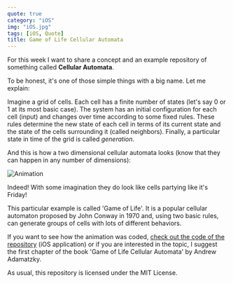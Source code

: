 ```yaml
---
quote: true
category: "iOS"
img: "iOS.jpg"
tags: [iOS, Quote]
title: Game of Life Cellular Automata
---
```


For this week I want to share a concept and an example repository of something called **Cellular Automata**.


To be honest, it's one of those simple things with a big name. Let me explain:


Imagine a grid of cells. Each cell has a finite number of states (let's say 0 or 1 at its most basic case).
The system has an initial configuration for each cell (input) and changes over time according to some fixed rules. These rules determine the new state of each cell in terms of its current state and the state of the cells surrounding it (called neighbors).
Finally, a particular state in time of the grid is called *generation*.

And this is how a two dimensional cellular automata looks (know that they can happen in any number of dimensions):

![Animation](https://raw.github.com/iOSCowboy/GameOfLife/master/Images/Example.gif)

Indeed! With some imagination they do look like cells partying like it's Friday!

This particular example is called 'Game of Life'. It is a popular cellular automaton proposed by John Conway in 1970 and, using two basic rules, can generate groups of cells with lots of different behaviors.

If you want to see how the animation was coded, [check out the code of the repository](https://github.com/iOSCowboy/GameOfLife) (iOS application) or if you are interested in the topic, I suggest the first chapter of the book 'Game of Life Cellular Automata' by Andrew Adamatzky.

As usual, this repository is licensed under the MIT License.
